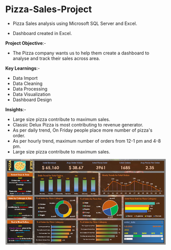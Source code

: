 # Pizza-Sales-Project
* Pizza Sales analysis using Microsoft SQL Server and Excel.

* Dashboard created in Excel.

**Project Objective**:- 
* The Pizza company wants us to help them create a dashboard to analyse and track their sales across area.

**Key Learnings**:-
* Data Import
* Data Cleaning
* Data Processing
* Data Visualization
* Dashboard Design

**Insights**:-
* Large size pizza contribute to maximum sales.
* Classic Delux Pizza is most contributing to revenue generator.
* As per daily trend, On Friday people place more number of pizza's order.
* As per hourly trend, maximum number of orders from 12-1 pm and 4-8 pm.
* Large size pizza contribute to maximum sales.

![logo](https://github.com/RahulJadhav2104/Pizza-Sales-Project/blob/main/Pizza_Dashboard.png)
